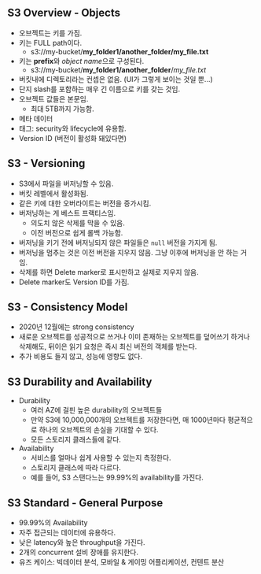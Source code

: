 ## S3 Overview - Objects
- 오브젝트는 키를 가짐.
- 키는 FULL path이다.
  - s3://my-bucket/**my_folder1/another_folder/my_file.txt**
- 키는 **prefix**와 *object name*으로 구성된다.
  - s3://my-bucket/**my_folder1/another_folder**/*my_file.txt*
- 버킷내에 디렉토리라는 컨셉은 없음. (UI가 그렇게 보이는 것일 뿐...)
- 단지 slash를 포함하는 매우 긴 이름으로 키를 갖는 것임.
- 오브젝트 값들은 본문임.
  - 최대 5TB까지 가능함.
- 메타 데이터
- 태그: security와 lifecycle에 유용함.
- Version ID (버전이 활성화 돼있다면)

## S3 - Versioning
- S3에서 파일을 버저닝할 수 있음.
- 버킷 레벨에서 활성화됨.
- 같은 키에 대한 오버라이트는 버전을 증가시킴.
- 버저닝하는 게 베스트 프랙티스임.
  - 의도치 않은 삭제를 막을 수 있음.
  - 이전 버전으로 쉽게 롤백 가능함.
- 버저닝을 키기 전에 버저닝되지 않은 파일들은 `null` 버전을 가지게 됨.
- 버저닝을 멈추는 것은 이전 버전을 지우지 않음. 그냥 이후에 버저닝을 안 하는 거임.
- 삭제를 하면 Delete marker로 표시만하고 실제로 지우지 않음.
- Delete marker도 Version ID를 가짐.

## S3 - Consistency Model
- 2020년 12월에는 strong consistency
- 새로운 오브젝트를 성공적으로 쓰거나 이미 존재하는 오브젝트를 덮어쓰기 하거나 삭제해도, 뒤이은 읽기 요청은 즉시 최신 버전의 객체를 받는다.
- 추가 비용도 들지 않고, 성능에 영향도 없다.

## S3 Durability and Availability
- Durability
  - 여러 AZ에 걸핀 높은 durability의 오브젝트들
  - 만약 S3에 10,000,000개의 오브젝트를 저장한다면, 매 1000년마다 평균적으로 하나의 오브젝트의 손실을 기대할 수 있다.
  - 모든 스토리지 클래스들에 같다.
- Availability
  - 서비스를 얼마나 쉽게 사용할 수 있는지 측정한다.
  - 스토리지 클래스에 따라 다르다.
  - 예를 들어, S3 스탠다느는 99.99%의 availability를 가진다.

## S3 Standard - General Purpose
- 99.99%의 Availability
- 자주 접근되는 데이터에 유용하다.
- 낮은 latency와 높은 throughput을 가진다.
- 2개의 concurrent 설비 장애를 유지한다.
- 유즈 케이스: 빅데이터 분석, 모바일 & 게이밍 어플리케이션, 컨텐트 분산
